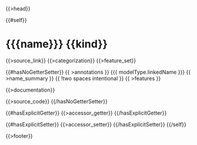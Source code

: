 {{>head}}

{{#self}}
# {{{name}}} {{kind}}

{{>source_link}}
{{>categorization}}
{{>feature_set}}

{{#hasNoGetterSetter}}
{{ >annotations }}
{{{ modelType.linkedName }}} {{ >name_summary }}  {{ !two spaces intentional }}
{{ >features }}

{{>documentation}}

{{>source_code}}
{{/hasNoGetterSetter}}

{{#hasExplicitGetter}}
{{>accessor_getter}}
{{/hasExplicitGetter}}

{{#hasExplicitSetter}}
{{>accessor_setter}}
{{/hasExplicitSetter}}
{{/self}}

{{>footer}}

